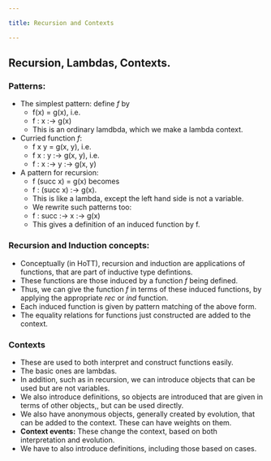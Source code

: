```yaml
---

title: Recursion and Contexts

---
```


## Recursion, Lambdas, Contexts.

### Patterns:
* The simplest pattern: define _f_ by
    - f(x) = g(x), i.e.
    - f : x :-> g(x)
    - This is an ordinary lamdbda, which we make a lambda context.
* Curried function _f_:
    - f x y = g(x, y), i.e.
    - f x : y :-> g(x, y), i.e.
    - f : x :-> y :-> g(x, y)
* A pattern for recursion:
    - f (succ x) = g(x) becomes
    - f : (succ x) :-> g(x).
    - This is like a lambda, except the left hand side is not a variable.
    - We rewrite such patterns too:
    - f : succ :-> x :-> g(x)
    - This gives  a definition of an induced function by f.

### Recursion and Induction concepts:
* Conceptually (in HoTT), recursion and induction are applications of functions, that are part of inductive type defintions.
* These functions are those induced by a function _f_ being defined.
* Thus, we can give the function _f_ in terms of these induced functions, by applying the appropriate _rec_ or _ind_ function.
* Each induced function is given by pattern matching of the above form.
* The equality relations for functions just constructed are added to the context.

### Contexts
* These are used to both interpret and construct functions easily.
* The basic ones are lambdas.
* In addition, such as in recursion, we can introduce objects that can be used but are not variables.
* We also introduce definitions, so objects are introduced that are given in terms of other objects,, but can be used directly.
* We also have anonymous objects, generally created by evolution, that can be added to the context. These can have weights on them.
* **Context events:** These change the context, based on both interpretation and  evolution.
* We have to also introduce definitions, including those based on cases.